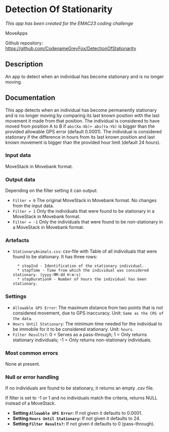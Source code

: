 # Detection Of Stationarity

*This app has been created for the EMAC23 coding challenge*

MoveApps

Github repository: https://github.com/CodenameGreyFox/DetectionOfStationarity

## Description
An app to detect when an individual has become stationary and is no longer moving.

## Documentation
This app detects when an individual has become permanently stationary and is no longer moving by comparing its last known position with the last movement it made from that position.
The individual is considered to have moved from position A to B if `abs(Xa-Xb)+ abs(Ya-Yb)` is bigger than the provided allowable GPS error (default 0.0001).
The individual is considered stationary if the difference in hours from its last known position and last known movement is bigger than the provided hour limit (default 24 hours).

### Input data
MoveStack in Movebank format.

### Output data
Depending on the filter setting it can output:
* `Filter = 0` The original MoveStack in Movebank format. No changes from the input data.
* `Filter = 1` Only the individuals that were found to be stationary in a MoveStack in Movebank format.
* `Filter = -1` Only the individuals that were found to be non-stationary in a MoveStack in Movebank format. 

### Artefacts
* `StationaryAnimals.csv`: csv-file with Table of all individuals that were found to be stationary. It has three rows:

		* stopInd - Identification of the stationary individual.
		* stopTime - Time from which the individual was considered stationary. (yyyy-MM-dd H:m:s)
		* stopDurationH - Number of hours the individual has been stationary.

### Settings 

* `Allowable GPS Error`: The maximum distance from two points that is not considered movement, due to GPS inaccuracy. Unit: `Same as the CRS of the data`.
* `Hours Until Stationary`: The minimum time needed for the individual to be immobile for it to be considered stationary. Unit: `hours`.
* `Filter Results?`: 0 = Serves as a pass-through; 1 = Only returns stationary individuals; -1 = Only returns non-stationary individuals.

### Most common errors
None at present.

### Null or error handling
If no individuals are found to be stationary, it returns an empty .csv file.

If filter is set to -1 or 1 and no individuals match the criteria, returns NULL instead of a MoveStack.

* **Setting `Allowable GPS Error`:** If not given it defaults to 0.0001.
* **Setting `Hours Until Stationary`:** If not given it defaults to 24.
* **Setting `Filter Results?`:** If not given it defaults to 0 (pass-through).

